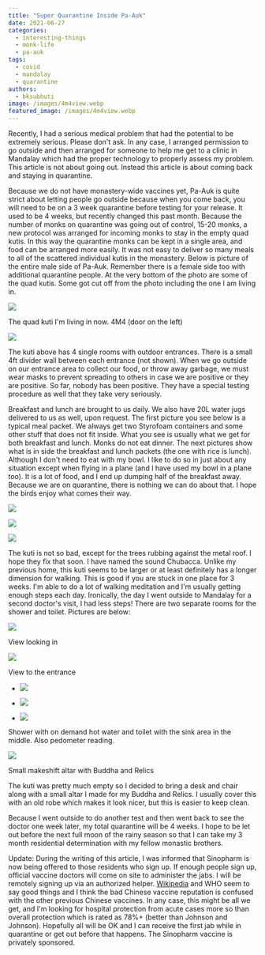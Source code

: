 ```yaml
---
title: "Super Quarantine Inside Pa-Auk"
date: 2021-06-27
categories: 
  - interesting-things
  - monk-life
  - pa-auk
tags: 
  - covid
  - mandalay
  - quarantine
authors: 
  - bksubhuti
image: /images/4m4view.webp
featured_image: /images/4m4view.webp
---
```


Recently, I had a serious medical problem that had the potential to be extremely serious. Please don't ask. In any case, I arranged permission to go outside and then arranged for someone to help me get to a clinic in Mandalay which had the proper technology to properly assess my problem. This article is not about going out. Instead this article is about coming back and staying in quarantine.

Because we do not have monastery-wide vaccines yet, Pa-Auk is quite strict about letting people go outside because when you come back, you will need to be on a 3 week quarantine before testing for your release. It used to be 4 weeks, but recently changed this past month. Because the number of monks on quarantine was going out of control, 15-20 monks, a new protocol was arranged for incoming monks to stay in the empty quad kutis. In this way the quarantine monks can be kept in a single area, and food can be arranged more easily. It was not easy to deliver so many meals to all of the scattered individual kutis in the monastery. Below is picture of the entire male side of Pa-Auk. Remember there is a female side too with additional quarantine people. At the very bottom of the photo are some of the quad kutis. Some got cut off from the photo including the one I am living in.

![](/images/4m4view-1024x472.webp)

The quad kuti I'm living in now. 4M4 (door on the left)

![](/images/maleside-paauk-1024x683.webp)

The kuti above has 4 single rooms with outdoor entrances. There is a small 4ft divider wall between each entrance (not shown). When we go outside on our entrance area to collect our food, or throw away garbage, we must wear masks to prevent spreading to others in case we are positive or they are positive. So far, nobody has been positive. They have a special testing procedure as well that they take very seriously.

Breakfast and lunch are brought to us daily. We also have 20L water jugs delivered to us as well, upon request. The first picture you see below is a typical meal packet. We always get two Styrofoam containers and some other stuff that does not fit inside. What you see is usually what we get for both breakfast and lunch. Monks do not eat dinner. The next pictures show what is in side the breakfast and lunch packets (the one with rice is lunch). Although I don't need to eat with my bowl. I like to do so in just about any situation except when flying in a plane (and I have used my bowl in a plane too). It is a lot of food, and I end up dumping half of the breakfast away. Because we are on quarantine, there is nothing we can do about that. I hope the birds enjoy what comes their way.

![](/images/quarantine-package-1024x472.webp)

![](/images/quarantine-breakfast.webp)

![](/images/Quarantine-Lunch1.webp)

The kuti is not so bad, except for the trees rubbing against the metal roof. I hope they fix that soon. I have named the sound Chubacca. Unlike my previous home, this kuti seems to be larger or at least definitely has a longer dimension for walking. This is good if you are stuck in one place for 3 weeks. I'm able to do a lot of walking meditation and I'm usually getting enough steps each day. Ironically, the day I went outside to Mandalay for a second doctor's visit, I had less steps! There are two separate rooms for the shower and toilet. Pictures are below:

![](/images/4m4frontview-1024x472.webp)

View looking in

![](/images/4m4backview-1024x472.webp)

View to the entrance

- ![](/images/4m4shower-1024x472.webp)
    
- ![](/images/4m4toilet-1024x472.webp)
    
- ![](/images/pedometer-1024x472.webp)
    

Shower with on demand hot water and toilet with the sink area in the middle. Also pedometer reading.

![](/images/4m4alter-1024x472.webp)

Small makeshift altar with Buddha and Relics

The kuti was pretty much empty so I decided to bring a desk and chair along with a small altar I made for my Buddha and Relics. I usually cover this with an old robe which makes it look nicer, but this is easier to keep clean.

Because I went outside to do another test and then went back to see the doctor one week later, my total quarantine will be 4 weeks. I hope to be let out before the next full moon of the rainy season so that I can take my 3 month residential determination with my fellow monastic brothers.

Update: During the writing of this article, I was informed that Sinopharm is now being offered to those residents who sign up. If enough people sign up, official vaccine doctors will come on site to administer the jabs. I will be remotely signing up via an authorized helper. [Wikipedia](https://en.wikipedia.org/wiki/BBIBP-CorV) and WHO seem to say good things and I think the bad Chinese vaccine reputation is confused with the other previous Chinese vaccines. In any case, this might be all we get, and I'm looking for hospital protection from acute cases more so than overall protection which is rated as 78%+ (better than Johnson and Johnson). Hopefully all will be OK and I can receive the first jab while in quarantine or get out before that happens. The Sinopharm vaccine is privately sponsored.